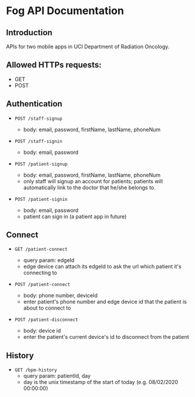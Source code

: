 # Fog API Documentation

## Introduction
APIs for two mobile apps in UCI Department of Radiation Oncology.

## Allowed HTTPs requests:
* GET
* POST

## Authentication
* `POST /staff-signup`
  * body: email, password, firstName, lastName, phoneNum

* `POST /staff-signin`
  * body: email, password

* `POST /patient-signup`
  * body: email, password, firstName, lastName, phoneNum
  * only staff will signup an account for patients; patients will automatically link to the doctor that he/she belongs to.

* `POST /patient-signin`
  * body: email, password
  * patient can sign in (a patient app in future)

## Connect
* `GET /patient-connect`
  * query param: edgeId
  * edge device can attach its edgeId to ask the url which patient it's connecting to

* `POST /patient-connect`
  * body: phone number, deviceId
  * enter patient's phone number and edge device id that the patient is about to connect to

* `POST /patient-disconnect`
  * body: device id
  * enter the patient's current device's id to disconnect from the patient

## History
* `GET /bpm-history`
  * query param: patientId, day
  * day is the unix timestamp of the start of today (e.g. 08/02/2020 00:00:00)



 

